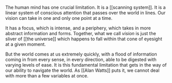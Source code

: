 The human mind has one crucial limitation. It is a [[scanning system]]. It is a linear system of conscious attention that passes over the world in lines. Our vision can take in one and only one point at a time. 

It has a focus, which is intense, and a periphery, which takes in more abstract information and forms. Together, what we call *vision* is just the sliver of [[the universe]] which happens to fall within that cone of eyesight at a given moment. 

But the world comes at us extremely quickly, with a flood of information coming in from every sense, in every direction, able to be digested with varying levels of ease. It is this fundamental limitation that gets in the way of our ability to navigate the world. As [[Alan Watts]] puts it, we cannot deal with more than a few variables at once. 